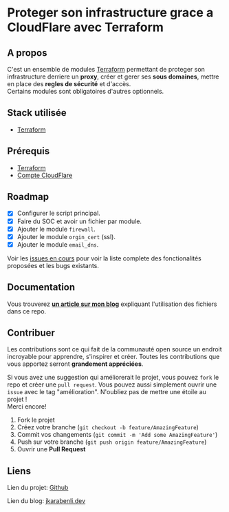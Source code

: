 # Proteger son infrastructure grace a CloudFlare avec Terraform

<div id="top"></div>


<!-- ABOUT THE PROJECT -->
## A propos
C'est un ensemble de modules [Terraform](https://www.terraform.io/) permettant de proteger son infrastructure derriere un __proxy__, créer et gerer ses __sous domaines__, mettre en place des __regles de sécurité__ et d'accès.\
Certains modules sont obligatoires d'autres optionnels.

## Stack utilisée
* [Terraform](https://www.terraform.io/) 

## Prérequis
* [Terraform](https://www.terraform.io/downloads)
* [Compte CloudFlare](https://www.cloudflare.com/fr-fr/)
<!-- ROADMAP -->
## Roadmap

- [x] Configurer le script principal.
- [x] Faire du SOC et avoir un fichier par module.
- [x] Ajouter le module `firewall`.
- [x] Ajouter le module `orgin_cert` (ssl).
- [x] Ajouter le module `email_dns`.

Voir les [issues en cours](https://github.com/jerome-karabenli/cloudflare_terraform_deploy/issues) pour voir la liste complete des fonctionalités proposées et les bugs existants.

<!-- HOW TO -->
## Documentation
Vous trouverez [__un article sur mon blog__](https://jkarabenli.dev/posts/manage-dns-cloudflare-terraform/) expliquant l'utilisation des fichiers dans ce repo.

<!-- CONTRIBUTING -->
## Contribuer

Les contributions sont ce qui fait de la communauté open source un endroit incroyable pour apprendre, s'inspirer et créer. Toutes les contributions que vous apportez serront __grandement appréciées__.

Si vous avez une suggestion qui améliorerait le projet, vous pouvez `fork` le repo et créer une `pull request`. Vous pouvez aussi simplement ouvrir une `issue` avec le tag "amélioration".
N'oubliez pas de mettre une étoile au projet !\
Merci encore!


1. Fork le projet
2. Créez votre branche (`git checkout -b feature/AmazingFeature`)
3. Commit vos changements (`git commit -m 'Add some AmazingFeature'`)
4. Push sur votre branche (`git push origin feature/AmazingFeature`)
5. Ouvrir une __Pull Request__


<!-- LINKS -->
## Liens
Lien du projet: [Github](https://github.com/jerome-karabenli/cloudflare_terraform_deploy)

Lien du blog: [jkarabenli.dev](https://jkarabenli.dev/posts/)